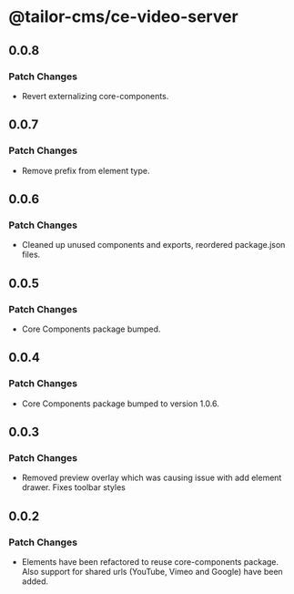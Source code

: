 # @tailor-cms/ce-video-server

## 0.0.8

### Patch Changes

- Revert externalizing core-components.

## 0.0.7

### Patch Changes

- Remove prefix from element type.

## 0.0.6

### Patch Changes

- Cleaned up unused components and exports, reordered package.json files.

## 0.0.5

### Patch Changes

- Core Components package bumped.

## 0.0.4

### Patch Changes

- Core Components package bumped to version 1.0.6.

## 0.0.3

### Patch Changes

- Removed preview overlay which was causing issue with add element drawer. Fixes toolbar styles

## 0.0.2

### Patch Changes

- Elements have been refactored to reuse core-components package. Also support for shared urls (YouTube, Vimeo and Google) have been added.
